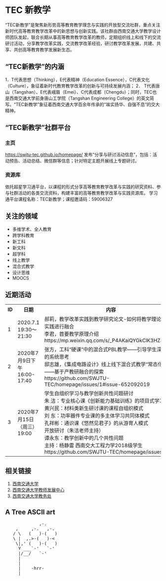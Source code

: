 TEC 新教学
================================
“TEC新教学”是聚焦新形势高等教育教学理念与实践的开放型交流社群，重点关注新时代高等教育教学改革中的新思想与创新实践。该社群由西南交通大学教学设计师团队发起，联合长期从事高等教育教学改革的教师，定期组织线上和线下的交流研讨活动，分享教学改革实践，交流教学改革经验，研讨教学改革发展，共建、共享、共创高等教育教学发展新生态。

“TEC新教学”的内涵
-------------------------
1．T代表思想（Thinking），E代表精神（Education Essence），C代表文化（Culture），象征着新时代教育教学改革的创新与可持续发展内涵； 
2． T代表唐山（Tangshan）、E代表峨眉（Emei）、C代表成都（Chengdu）；同时，TEC也是西南交通大学前身唐山工学院（Tangshan Engineering College）的英文简写。“TEC新教学”象征着西南交通大学百余年传承的“竢实扬华、自强不息”的交大精神。

“TEC新教学”社群平台
-------------------------
### 主页
https://swjtu-tec.github.io/homepage/
发布“分享与研讨活动信息”，包括：活动预告、活动总结、微信群等信息；针对特定主题开展线上专题研讨。

### 资源库
依托超星学习通平台，以课程的形式分享高等教育教学改革与实践的研究资料、参与社群活动的各类交流资料，构建丰富的高等教育教学改革与实践资源库。
学习通平台课程名称：TEC新教学；课程邀请码：59006327

关注的领域
-------------------------
* 多维学术、全人教育
* 跨学科教育
* 新工科
* 新文科
* 超学科
* 线上教学
* 混合式教学
* 设计思维
* MOOCS

近期活动
-------------

<table>
  <tr>
    <th>ID</th><th>日期</th><th>内容</th><th>地点</th>
  </tr>
  <tr>
    <td>1</td><td>2020.7.1 19:30～21:30</td><td>郝莉，教学改革实践到教学研究论文-如何将教学理论与教学实践进行融合<br/>
    李君，首要教学原理介绍 <br/>
    https://mp.weixin.qq.com/s/_P4AKaiQYGkClK3HZJXEOw
    </td><td>腾讯会议</td>
  </tr>
  <tr>
    <td>2</td><td>2020年7月9日下午16:00-17:40</td><td>
    张方，工科“硬课”中的混合式PBL教学——引导学生深度学习的系统思考<br/>
    邸志雄，《集成电路设计》线上线下混合式教学“常态化”方式——基于产教研融合的探索<br/>
    https://github.com/SWJTU-TEC/homepage/issues/1#issue-652092019</td><td>腾讯会议ID：917 874 706</td>
  </tr>
  <tr>
    <td>3</td><td>2020年7月15日（周三）19:00</td><td>
    学生自组织学习与教学创新共性问题研讨<br/>
    朱  洁：专业核心课《创新能力基础训练》的项目式学习<br/>
    黄兴民：材料类新生研讨课的课程自组织模式<br/>
    刘  东：功率器件专业课的多主体学习共同体模式<br/>
    孔祥彬：通识课《悠然见君子》的从游育人模式<br/>
    开放研讨（朱洁老师主持）<br/>
    谭永东：教学创新中的几个共性问题<br/>
    主持：杨静雷 西南交大工程力学2018级学生 <br/>
    https://github.com/SWJTU-TEC/homepage/issues/2<br/>
    </td><td>腾讯会议:855 857 760</td>
  </tr>
</table>


相关链接
--------------------

  1. [西南交通大学](http://www.swjtu.edu.cn)
  1. [西南交通大学教师发展中心](https://fdc.swjtu.edu.cn/)
  1. [西南交通大学教务处](http://dean.swjtu.edu.cn)


A Tree ASCII art
------------

<pre>
             ,-. 
    ,     ,-.   ,-. 
   / \   (   )-(   ) 
   \ |  ,.>-(   )-< 
    \|,' (   )-(   ) 
     Y ___`-'   `-' 
     |/__/   `-' 
     | 
     | 
     |    -hrr- 
  ___|_____________ 
</pre>

